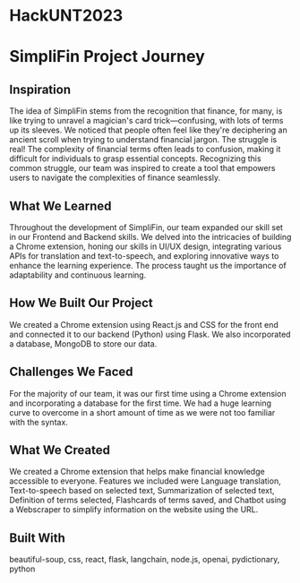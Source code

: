 # HackUNT2023
# SimpliFin Project Journey

## Inspiration
The idea of SimpliFin stems from the recognition that finance, for many, is like trying to unravel a magician's card trick—confusing, with lots of terms up its sleeves. We noticed that people often feel like they're deciphering an ancient scroll when trying to understand financial jargon. The struggle is real! The complexity of financial terms often leads to confusion, making it difficult for individuals to grasp essential concepts. Recognizing this common struggle, our team was inspired to create a tool that empowers users to navigate the complexities of finance seamlessly.

## What We Learned
Throughout the development of SimpliFin, our team expanded our skill set in our Frontend and Backend skills. We delved into the intricacies of building a Chrome extension, honing our skills in UI/UX design, integrating various APIs for translation and text-to-speech, and exploring innovative ways to enhance the learning experience. The process taught us the importance of adaptability and continuous learning.

## How We Built Our Project
We created a Chrome extension using React.js and CSS for the front end and connected it to our backend (Python) using Flask. We also incorporated a database, MongoDB to store our data.

## Challenges We Faced
For the majority of our team, it was our first time using a Chrome extension and incorporating a database for the first time. We had a huge learning curve to overcome in a short amount of time as we were not too familiar with the syntax.

## What We Created
We created a Chrome extension that helps make financial knowledge accessible to everyone. Features we included were Language translation, Text-to-speech based on selected text, Summarization of selected text, Definition of terms selected, Flashcards of terms saved, and Chatbot using a Webscraper to simplify information on the website using the URL.

## Built With
beautiful-soup, css, react, flask, langchain, node.js, openai, pydictionary, python
